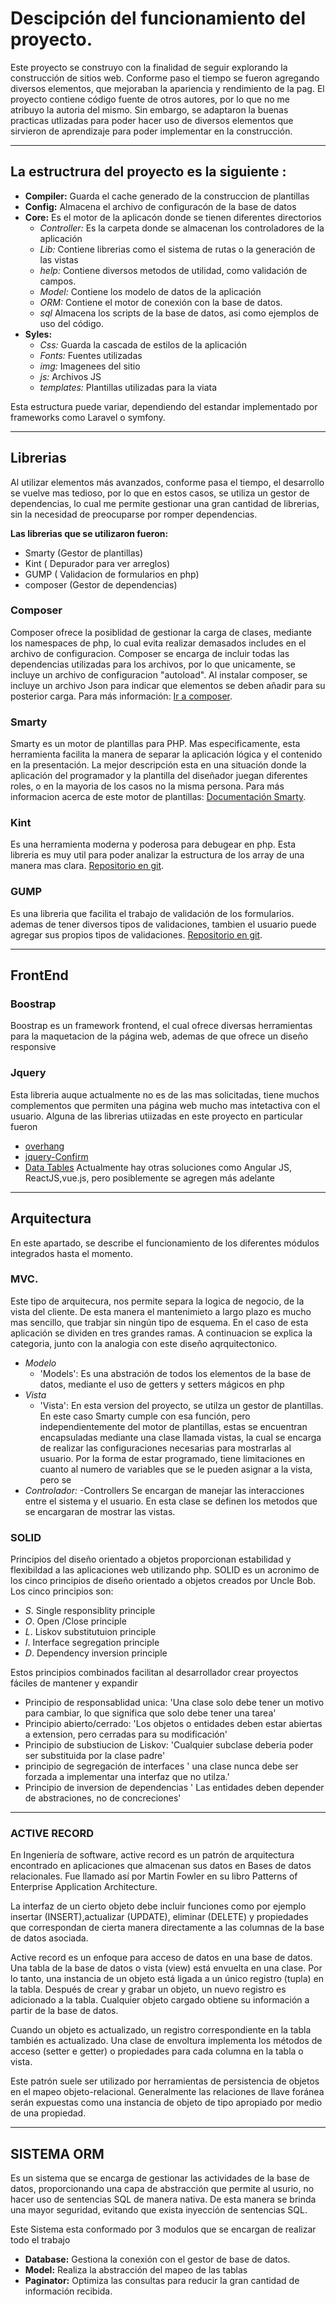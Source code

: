 # Descipción del funcionamiento del proyecto.

Este proyecto se construyo con la finalidad de seguir explorando la construcción de sitios web. Conforme paso el tiempo se fueron agregando diversos elementos, que mejoraban la apariencia y rendimiento de la pag. El proyecto contiene código fuente de otros autores, por lo que no me atribuyo la autoria del mismo. Sin embargo, se adaptaron la buenas practicas utlizadas para poder hacer uso de diversos elementos que sirvieron de aprendizaje para poder implementar en la construcción. 
***
## La estructrura del proyecto es la siguiente :
  - **Compiler:** Guarda el cache generado de la construccion de plantillas
  - **Config:** Almacena el archivo de configuracón de la base de datos
  - **Core:** Es el motor de la aplicacón donde se tienen diferentes directorios
      *  _Controller:_ Es la carpeta donde se almacenan los controladores de la aplicación
      *  _Lib:_ Contiene librerias como el sistema de rutas o la generación de las vistas
      *  _help:_ Contiene diversos metodos de utilidad, como validación de campos.
      *  _Model:_ Contiene los modelo de datos de la aplicación
      *  _ORM:_ Contiene el motor de conexión con la base de datos. 
      *  _sql_ Almacena los scripts de la base de datos, asi como ejemplos de uso del código.
  - **Syles:** 
      *  _Css:_ Guarda la cascada de estilos de la aplicación
      *  _Fonts:_ Fuentes utilizadas 
      *  _img:_ Imagenees del sitio
      *  _js:_ Archivos JS
      *  _templates:_ Plantillas utilizadas para la viata

Esta estructura puede variar, dependiendo del estandar implementado por frameworks como Laravel o symfony.
***

## Librerias
Al utilizar elementos más avanzados, conforme pasa el tiempo, el desarrollo se vuelve mas tedioso, por lo que en estos casos,
se utiliza un gestor de dependencias, lo cual me permite gestionar una gran cantidad de librerias, sin la necesidad de preocuparse por romper dependencias.
 
**Las librerias que se utilizaron fueron:**
 - Smarty (Gestor de plantillas)
 - Kint ( Depurador para ver arreglos)
 - GUMP ( Validacion de formularios en php)
 - composer (Gestor de dependencias)
 
### Composer
Composer ofrece la posiblidad de gestionar la carga de clases, mediante los namespaces de php, lo cual evita realizar demasados 
includes en el archivo de configuracion. Composer se encarga de incluir todas las dependencias utilizadas para los archivos, por  lo que unicamente, se incluye un archivo de configuracion "autoload".
Al instalar composer, se incluye un archivo Json para indicar que elementos se deben añadir para su posterior carga. 
Para más información: [Ir a composer](https://getcomposer.org/).

### Smarty
Smarty es un motor de plantillas para PHP. Mas especificamente, esta herramienta facilita la manera de separar la aplicación lógica y el contenido en la presentación. La mejor descripción esta en una situación donde la aplicación del programador y la plantilla del diseñador juegan diferentes roles, o en la mayoria de los casos no la misma persona. Para más informacion acerca de este motor de plantillas: [Documentación Smarty](http://www.smarty.net/docsv2/es/what.is.smarty.tpl).

### Kint
Es una herramienta moderna y poderosa para debugear en php. Esta libreria es muy util para poder analizar la estructura de los array de una manera mas clara. [Repositorio en git](https://github.com/kint-php/kint.git).

### GUMP
Es una libreria que facilita el trabajo de validación de los formularios. ademas de tener diversos tipos de validaciones, tambien el usuario puede agregar sus propios tipos de validaciones. [Repositorio en git](https://github.com/Wixel/GUMP.git).

***
## FrontEnd
### Boostrap
Boostrap es un framework frontend, el cual ofrece diversas herramientas para la maquetacion de la página web, ademas de que ofrece un diseño responsive
### Jquery
Esta libreria auque actualmente no es de las mas solicitadas, tiene muchos complementos que permiten una página web mucho mas intetactiva con el usuario. Alguna de las librerias utiizadas en este proyecto en particular fueron 
- [overhang](https://paulkr.github.io/overhang.js/)
- [jquery-Confirm](https://craftpip.github.io/jquery-confirm/)
- [Data Tables](https://datatables.net/)
Actualmente hay otras soluciones como Angular JS, ReactJS,vue.js, pero posiblemente se agregen más adelante 

***

## Arquitectura
En este apartado, se describe el funcionamiento de los diferentes módulos integrados hasta el momento.
   
### MVC.
 Este tipo de arquitecura, nos permite separa la logica de negocio, de la vista del cliente. De esta manera el mantenimieto a largo plazo es mucho mas sencillo, que trabjar sin ningún tipo de esquema. En el caso de esta aplicación se dividen en tres grandes ramas. A continuacion se explica la categoria, junto con la analogia con este diseño aqrquitectonico.  
* _Modelo_ 
  - 'Models': Es una abstración de todos los elementos de la base de datos, mediante el uso de getters y setters mágicos en php
* _Vista_
  - 'Vista': En esta version del proyecto, se utilza un gestor de plantillas. En este caso Smarty cumple con esa función, pero  independientemente del motor de plantillas, estas se encuentran encapsuladas mediante una clase llamada vistas, la cual se encarga de realizar las configuraciones necesarias para mostrarlas al usuario. Por la forma de estar programado, tiene limitaciones en cuanto al numero de variables que se le pueden asignar a la vista, pero se
* _Controlador:_
  -Controllers Se encargan de manejar las interacciones entre el sistema y el usuario. En esta clase se definen los metodos que se encargaran de mostrar las vistas.

### SOLID
Principios del diseño orientado a objetos proporcionan estabilidad y flexibildad a las aplicaciones web utilizando php. SOLID es un acronimo de los cinco principios de diseño orientado a objetos creados por Uncle Bob. Los cinco principios son:

* _S_. Single responsiblity principle
* _O_. Open /Close principle
* _L_. Liskov substitutuion principle
* _I_. Interface segregation principle
* _D_. Dependency inversion principle

Estos principios combinados facilitan al desarrollador crear proyectos fáciles de mantener y expandir
- Principio de responsablidad unica: 'Una clase solo debe tener un motivo para cambiar, lo que significa que solo debe tener una tarea'
- Principio abierto/cerrado: 'Los objetos o entidades deben estar abiertas a extension, pero cerradas para su modificación'
- Principio de substiucion de Liskov: 'Cualquier subclase deberia poder ser substituida por la clase padre'
- principio de segregación de interfaces ' una clase nunca debe ser forzada a implementar una interfaz que no utilza.'
- Principio de inversion de dependencias ' Las entidades deben depender de abstraciones, no de concreciones' 
***

### ACTIVE RECORD
En Ingeniería de software, active record es un patrón de arquitectura encontrado en aplicaciones que almacenan sus datos en Bases de datos relacionales. Fue llamado así por Martin Fowler en su libro Patterns of Enterprise Application Architecture. 

La interfaz de un cierto objeto debe incluir funciones como por ejemplo insertar (INSERT),actualizar (UPDATE), eliminar (DELETE) y propiedades que correspondan de cierta manera directamente a las columnas de la base de datos asociada.

Active record es un enfoque para acceso de datos en una base de datos. Una tabla de la base de datos o vista (view) está envuelta en una clase. Por lo tanto, una instancia de un objeto está ligada a un único registro (tupla) en la tabla. Después de crear y grabar un objeto, un nuevo registro es adicionado a la tabla. Cualquier objeto cargado obtiene su información a partir de la base de datos. 

Cuando un objeto es actualizado, un registro correspondiente en la tabla también es actualizado. Una clase de envoltura implementa los métodos de acceso (setter e getter) o propiedades para cada columna en la tabla o vista.

Este patrón suele ser utilizado por herramientas de persistencia de objetos en el mapeo objeto-relacional. Generalmente las relaciones de llave foránea serán expuestas como una instancia de objeto de tipo apropiado por medio de una propiedad.
***


 ## SISTEMA ORM
  Es un sistema que se encarga de gestionar las actividades de la base de datos, proporcionando una capa de abstracción que permite al usurio, no hacer uso de sentencias SQL de manera nativa. De esta manera se brinda una mayor seguridad, evitando que exista inyección de sentencias SQL.
  
  Este Sistema esta conformado por 3 modulos que se encargan de realizar todo el trabajo 
  
  * **Database:** Gestiona la conexión con el gestor de base de datos.
  * **Model:** Realiza la abstracción del mapeo de las tablas 
  * **Paginator:** Optimiza las consultas para reducir la gran cantidad de información recibida.

 